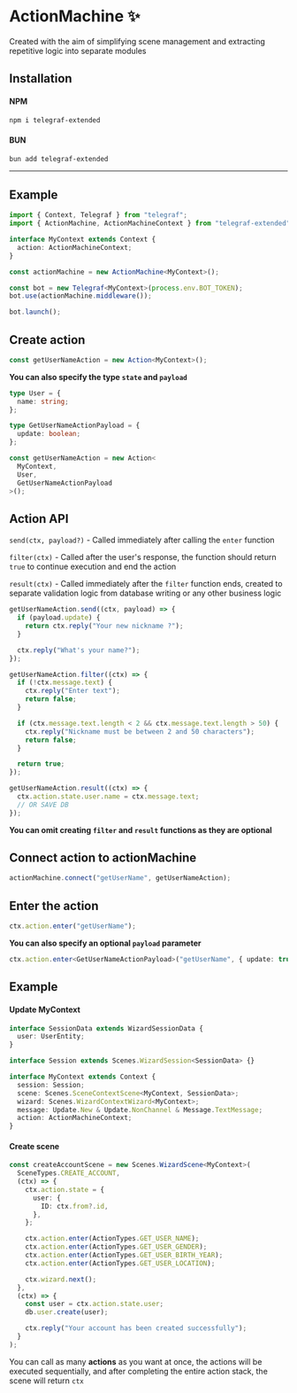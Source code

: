 # ActionMachine :sparkles:

Created with the aim of simplifying scene management and extracting repetitive logic into separate modules

## Installation

#### NPM

```bash
npm i telegraf-extended
```

#### BUN

```bash
bun add telegraf-extended
```

---

## Example

```typescript
import { Context, Telegraf } from "telegraf";
import { ActionMachine, ActionMachineContext } from "telegraf-extended";

interface MyContext extends Context {
  action: ActionMachineContext;
}

const actionMachine = new ActionMachine<MyContext>();

const bot = new Telegraf<MyContext>(process.env.BOT_TOKEN);
bot.use(actionMachine.middleware());

bot.launch();
```

## Create action

```typescript
const getUserNameAction = new Action<MyContext>();
```

**You can also specify the type `state` and `payload`**

```typescript
type User = {
  name: string;
};

type GetUserNameActionPayload = {
  update: boolean;
};

const getUserNameAction = new Action<
  MyContext,
  User,
  GetUserNameActionPayload
>();
```

## Action API

`send(ctx, payload?)` - Called immediately after calling the `enter` function

`filter(ctx)` - Called after the user's response, the function should return `true` to continue execution and end the action

`result(ctx)` - Called immediately after the `filter` function ends, created to separate validation logic from database writing or any other business logic

```typescript
getUserNameAction.send((ctx, payload) => {
  if (payload.update) {
    return ctx.reply("Your new nickname ?");
  }

  ctx.reply("What's your name?");
});

getUserNameAction.filter((ctx) => {
  if (!ctx.message.text) {
    ctx.reply("Enter text");
    return false;
  }

  if (ctx.message.text.length < 2 && ctx.message.text.length > 50) {
    ctx.reply("Nickname must be between 2 and 50 characters");
    return false;
  }

  return true;
});

getUserNameAction.result((ctx) => {
  ctx.action.state.user.name = ctx.message.text;
  // OR SAVE DB
});
```

**You can omit creating `filter` and `result` functions as they are optional**

## Connect action to actionMachine

```typescript
actionMachine.connect("getUserName", getUserNameAction);
```

## Enter the action

```typescript
ctx.action.enter("getUserName");
```

**You can also specify an optional `payload` parameter**

```typescript
ctx.action.enter<GetUserNameActionPayload>("getUserName", { update: true });
```

## Example

#### Update MyContext

```typescript
interface SessionData extends WizardSessionData {
  user: UserEntity;
}

interface Session extends Scenes.WizardSession<SessionData> {}

interface MyContext extends Context {
  session: Session;
  scene: Scenes.SceneContextScene<MyContext, SessionData>;
  wizard: Scenes.WizardContextWizard<MyContext>;
  message: Update.New & Update.NonChannel & Message.TextMessage;
  action: ActionMachineContext;
}
```

#### Create scene

```typescript
const createAccountScene = new Scenes.WizardScene<MyContext>(
  SceneTypes.CREATE_ACCOUNT,
  (ctx) => {
    ctx.action.state = {
      user: {
        ID: ctx.from?.id,
      },
    };

    ctx.action.enter(ActionTypes.GET_USER_NAME);
    ctx.action.enter(ActionTypes.GET_USER_GENDER);
    ctx.action.enter(ActionTypes.GET_USER_BIRTH_YEAR);
    ctx.action.enter(ActionTypes.GET_USER_LOCATION);

    ctx.wizard.next();
  },
  (ctx) => {
    const user = ctx.action.state.user;
    db.user.create(user);

    ctx.reply("Your account has been created successfully");
  }
);
```

You can call as many **actions** as you want at once, the actions will be executed sequentially, and after completing the entire action stack, the scene will return `ctx`
